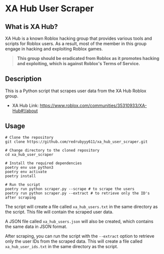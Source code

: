 # XA Hub User Scraper

## What is XA Hub?

XA Hub is a known Roblox hacking group that provides various tools and scripts for Roblox users. As a result, most of the member in this group engage in hacking and exploiting Roblox games.

> **This group should be eradicated from Roblox as it promotes hacking and exploiting, which is against Roblox's Terms of Service.**

## Description

This is a Python script that scrapes user data from the XA Hub Roblox group.

- XA Hub Link: https://www.roblox.com/communities/35310933/XA-Hub#!/about

## Usage

``` shell
# Clone the repository
git clone https://github.com/redrubyyy611/xa_hub_user_scraper.git

# Change directory to the cloned repository
cd xa_hub_user_scraper

# Install the required dependencies
poetry env use python3
poetry env activate
poetry install

# Run the script
poetry run python scraper.py --scrape # to scrape the users
poetry run python scraper.py --extract # to retrieve only the ID's after scraping
```

The script will create a file called `xa_hub_users.txt` in the same directory as the script. This file will contain the scraped user data.

A JSON file called `xa_hub_users.json` will also be created, which contains the same data in JSON format.

After scraping, you can run the script with the `--extract` option to retrieve only the user IDs from the scraped data. This will create a file called `xa_hub_user_ids.txt` in the same directory as the script.
